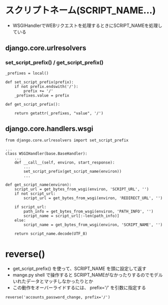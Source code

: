# スクリプトネーム(SCRIPT_NAME...)

- WSGIHandlerでWEBリクエストを処理するときにSCRIPT_NAMEを処理している

## django.core.urlresolvers

### set_script_prefix() / get_script_prefix()

~~~
_prefixes = local()
~~~

~~~
def set_script_prefix(prefix):
    if not prefix.endswith('/'):
        prefix += '/' 
    _prefixes.value = prefix
~~~


~~~
def get_script_prefix():

    return getattr(_prefixes, "value", '/')
~~~

## django.core.handlers.wsgi

~~~
from django.core.urlresolvers import set_script_prefix

...
class WSGIHandler(base.BaseHandler):
	...
    def __call__(self, environ, start_response):
		...
		set_script_prefix(get_script_name(environ))
		...

~~~

~~~
def get_script_name(environ):
    script_url = get_bytes_from_wsgi(environ, 'SCRIPT_URL', '')
    if not script_url:
        script_url = get_bytes_from_wsgi(environ, 'REDIRECT_URL', '')

    if script_url:
        path_info = get_bytes_from_wsgi(environ, 'PATH_INFO', '')
        script_name = script_url[:-len(path_info)]
    else:
        script_name = get_bytes_from_wsgi(environ, 'SCRIPT_NAME', '')

    return script_name.decode(UTF_8)
~~~

# reverse()

- get_script_prefix() を使って、SCRIPT_NAME を頭に設定して返す
- mange.py shell で操作すると SCRIPT_NAMEがなかったりするのでモデルいれたデータとマッチしなかったりとか
- この動作をオーバーライドするには、 prefix='/' を引数に指定する

~~~
reverse('accounts_password_change, prefix='/')
~~~
